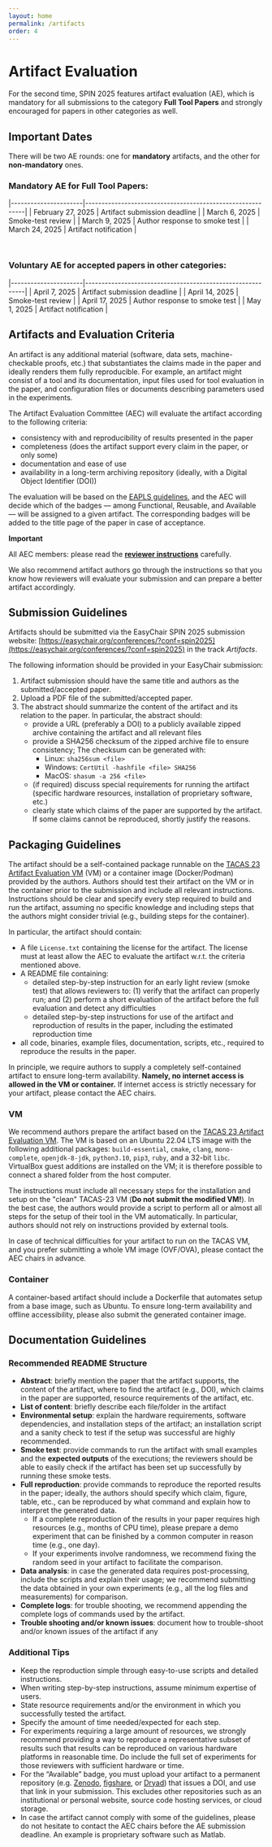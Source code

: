 ```yaml
---
layout: home
permalink: /artifacts
order: 4
---
```


# Artifact Evaluation

For the second time, SPIN 2025 features artifact evaluation (AE),
which is mandatory for all submissions to the category **Full Tool Papers** and strongly encouraged for papers in other categories as well.

## Important Dates

There will be two AE rounds: one for **mandatory** artifacts, and the other for **non-mandatory** ones.

### Mandatory AE for **Full Tool Papers**:

|----------------------|-----------------------------------------------------------|
| February 27, 2025 | Artifact submission deadline |
| March 6, 2025 | Smoke-test review |
| March 9, 2025 | Author response to smoke test |
| March 24, 2025 | Artifact notification |

<hr style="height:15px; visibility:hidden;" />

### Voluntary AE for **accepted papers** in other categories:

|----------------------|-----------------------------------------------------------|
| April 7, 2025 | Artifact submission deadline |
| April 14, 2025 | Smoke-test review |
| April 17, 2025 | Author response to smoke test |
| May 1, 2025 | Artifact notification |

## Artifacts and Evaluation Criteria

An artifact is any additional material (software, data sets, machine-checkable proofs, etc.)
that substantiates the claims made in the paper and ideally renders them fully reproducible.
For example, an artifact might consist of a tool and its documentation,
input files used for tool evaluation in the paper,
and configuration files or documents describing parameters used in the experiments.

The Artifact Evaluation Committee (AEC) will evaluate the artifact according to the following criteria:

- consistency with and reproducibility of results presented in the paper
- completeness (does the artifact support every claim in the paper, or only some)
- documentation and ease of use
- availability in a long-term archiving repository (ideally, with a Digital Object Identifier (DOI))

The evaluation will be based on the [EAPLS guidelines](https://eapls.org/pages/artifact_badges/), and the AEC will decide which of the badges — among Functional, Reusable, and Available — will be assigned to a given artifact.
The corresponding badges will be added to the title page of the paper in case of acceptance.

**Important**

All AEC members: please read the [**reviewer instructions**](./AE_instructions.md) carefully.

We also recommend artifact authors go through the instructions
so that you know how reviewers will evaluate your submission and can prepare a better artifact accordingly.

## Submission Guidelines

Artifacts should be submitted via the EasyChair SPIN 2025 submission website:
[https://easychair.org/conferences/?conf=spin2025](https://easychair.org/conferences/?conf=spin2025) in the track _Artifacts_.

The following information should be provided in your EasyChair submission:

1. Artifact submission should have the same title and authors as the submitted/accepted paper.
2. Upload a PDF file of the submitted/accepted paper.
3. The abstract should summarize the content of the artifact and its relation to the paper. In particular, the abstract should:
   - provide a URL (preferably a DOI) to a publicly available zipped archive containing the artifact and all relevant files
   - provide a SHA256 checksum of the zipped archive file to ensure consistency; The checksum can be generated with:
     - Linux: `sha256sum <file>`
     - Windows: `CertUtil -hashfile <file> SHA256`
     - MacOS: `shasum -a 256 <file>`
   - (if required) discuss special requirements for running the artifact (specific hardware resources, installation of proprietary software, etc.)
   - clearly state which claims of the paper are supported by the artifact. If some claims cannot be reproduced, shortly justify the reasons.

## Packaging Guidelines

The artifact should be a self-contained package runnable on the [TACAS 23 Artifact Evaluation VM](https://doi.org/10.5281/zenodo.7113223) (VM)
or a container image (Docker/Podman) provided by the authors.
Authors should test their artifact on the VM or in the container prior to the submission and include all relevant instructions.
Instructions should be clear and specify every step required to build and run the artifact,
assuming no specific knowledge and including steps that the authors might consider trivial (e.g., building steps for the container).

In particular, the artifact should contain:

- A file `License.txt` containing the license for the artifact. The license must at least allow the AEC to evaluate the artifact w.r.t. the criteria mentioned above.
- A README file containing:
  - detailed step-by-step instruction for an early light review (smoke test) that allows reviewers to: (1) verify that the artifact can properly run; and (2) perform a short evaluation of the artifact before the full evaluation and detect any difficulties
  - detailed step-by-step instructions for use of the artifact and reproduction of results in the paper, including the estimated reproduction time
- all code, binaries, example files, documentation, scripts, etc., required to reproduce the results in the paper.

In principle, we require authors to supply a completely self-contained artifact to ensure long-term availability.
**Namely, no internet access is allowed in the VM or container.**
If internet access is strictly necessary for your artifact, please contact the AEC chairs.

### VM

We recommend authors prepare the artifact based on the [TACAS 23 Artifact Evaluation VM](https://doi.org/10.5281/zenodo.7113223).
The VM is based on an Ubuntu 22.04 LTS image with the following additional packages: `build-essential`, `cmake`, `clang`, `mono-complete`, `openjdk-8-jdk`, `python3.10`, `pip3`, `ruby`, and a 32-bit `libc`.
VirtualBox guest additions are installed on the VM; it is therefore possible to connect a shared folder from the host computer.

The instructions must include all necessary steps for the installation and setup on the "clean" TACAS-23 VM
(**Do not submit the modified VM!**).
In the best case, the authors would provide a script to perform all or almost all steps for the setup of their tool in the VM automatically.
In particular, authors should not rely on instructions provided by external tools.

In case of technical difficulties for your artifact to run on the TACAS VM,
and you prefer submitting a whole VM image (OVF/OVA), please contact the AEC chairs in advance.

### Container

A container-based artifact should include a Dockerfile that automates setup from a base image, such as Ubuntu. To ensure long-term availability and offline accessibility, please also submit the generated container image.

## Documentation Guidelines

### Recommended README Structure

- **Abstract**: briefly mention the paper that the artifact supports, the content of the artifact, where to find the artifact (e.g., DOI), which claims in the paper are supported, resource requirements of the artifact, etc.
- **List of content**: briefly describe each file/folder in the artifact
- **Environmental setup**: explain the hardware requirements, software dependencies, and installation steps of the artifact;
  an installation script and a sanity check to test if the setup was successful are highly recommended.
- **Smoke test**: provide commands to run the artifact with small examples and the **expected outputs** of the executions;
  the reviewers should be able to easily check if the artifact has been set up successfully by running these smoke tests.
- **Full reproduction**: provide commands to reproduce the reported results in the paper;
  ideally, the authors should specify which claim, figure, table, etc., can be reproduced by what command and
  explain how to interpret the generated data.
  - If a complete reproduction of the results in your paper requires high resources (e.g., months of CPU time),
    please prepare a demo experiment that can be finished by a common computer in reason time (e.g., one day).
  - If your experiments involve randomness, we recommend fixing the random seed in your artifact to facilitate the comparison.
- **Data analysis**: in case the generated data requires post-processing, include the scripts and explain their usage;
  we recommend submitting the data obtained in your own experiments (e.g., all the log files and measurements) for comparison.
- **Complete logs**: for trouble shooting, we recommend appending the complete logs of commands used by the artifact.
- **Trouble shooting and/or known issues**: document how to trouble-shoot and/or known issues of the artifact if any

### Additional Tips

- Keep the reproduction simple through easy-to-use scripts and detailed instructions.
- When writing step-by-step instructions, assume minimum expertise of users.
- State resource requirements and/or the environment in which you successfully tested the artifact.
- Specify the amount of time needed/expected for each step. 
- For experiments requiring a large amount of resources, we strongly recommend providing a way to reproduce a representative subset of results such that results can be reproduced on various hardware platforms in reasonable time. Do include the full set of experiments for those reviewers with sufficient hardware or time.
- For the “Available” badge, you must upload your artifact to a permanent repository (e.g. [Zenodo](https://zenodo.org/), [figshare](https://figshare.com/), or [Dryad](https://datadryad.org/)) that issues a DOI, and use that link in your submission. This excludes other repositories such as an institutional or personal website, source code hosting services, or cloud storage.
- In case the artifact cannot comply with some of the guidelines, please do not hesitate to contact the AEC chairs before the AE submission deadline. An example is proprietary software such as Matlab.

